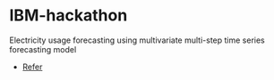 # IBM-hackathon
Electricity usage forecasting using multivariate multi-step time series forecasting model 

- [Refer](https://machinelearningmastery.com/multi-step-time-series-forecasting-with-machine-learning-models-for-household-electricity-consumption/)
